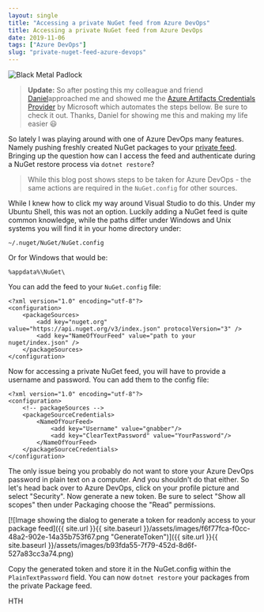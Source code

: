 ```yaml
---
layout: single
title: "Accessing a private NuGet feed from Azure DevOps"
title: Accessing a private NuGet feed from Azure DevOps
date: 2019-11-06
tags: ["Azure DevOps"]
slug: "private-nuget-feed-azure-devops"
---
```


![Black Metal Padlock](https://images.pexels.com/photos/706500/pexels-photo-706500.jpeg?auto=compress&amp;cs=tinysrgb&amp;h=750&amp;w=1260)


> **Update:** So after posting this my colleague and friend [Daniel](https://twitter.com/damukles_)approached me and showed me the [Azure Artifacts Credentials Provider](https://github.com/Microsoft/artifacts-credprovider) by Microsoft which automates the steps bellow. Be sure to check it out. Thanks, Daniel for showing me this and making my life easier 😃


So lately I was playing around with one of Azure DevOps many features. Namely pushing freshly created NuGet packages to your [private feed](https://docs.microsoft.com/en-us/azure/devops/artifacts/get-started-nuget?view=azure-devops). Bringing up the question how can I access the feed and authenticate during a NuGet restore process via `dotnet restore`?


> While this blog post shows steps to be taken for Azure DevOps - the same actions are required in the `NuGet.config` for other sources.


While I knew how to click my way around Visual Studio to do this. Under my Ubuntu Shell, this was not an option. Luckily adding a NuGet feed is quite common knowledge, while the paths differ under Windows and Unix systems you will find it in your home directory under:

`~/.nuget/NuGet/NuGet.config`

Or for Windows that would be:

`%appdata%\NuGet\`

You can add the feed to your `NuGet.config` file:


    <?xml version="1.0" encoding="utf-8"?>
    <configuration>
        <packageSources>
            <add key="nuget.org" value="https://api.nuget.org/v3/index.json" protocolVersion="3" />
            <add key="NameOfYourFeed" value="path to your nuget/index.json" />
        </packageSources>
    </configuration>


Now for accessing a private NuGet feed, you will have to provide a username and password. You can add them to the config file:


    <?xml version="1.0" encoding="utf-8"?>
    <configuration>
        <!-- packageSources -->
        <packageSourceCredentials>
            <NameOfYourFeed>
                <add key="Username" value="gnabber"/>
                <add key="ClearTextPassword" value="YourPassword"/>
            </NameOfYourFeed>
        </packageSourceCredentials>
    </configuration>


The only issue being you probably do not want to store your Azure DevOps password in plain text on a computer. And you shouldn't do that either. So let's head back over to Azure DevOps, click on your profile picture and select "Security". Now generate a new token. Be sure to select "Show all scopes" then under Packaging choose the "Read" permissions.

[![Image showing the dialog to generate a token for readonly access to your package feed]({{ site.url }}{{ site.baseurl }}/assets/images/f6f77fca-f0cc-48a2-902e-14a35b753f67.png "GenerateToken")]({{ site.url }}{{ site.baseurl }}/assets/images/b93fda55-7f79-452d-8d6f-527a83cc3a74.png)

Copy the generated token and store it in the NuGet.config within the `PlainTextPassword` field. You can now `dotnet restore` your packages from the private Package feed.

HTH
